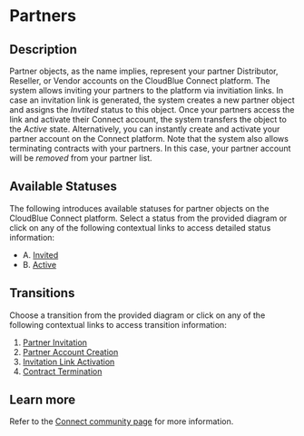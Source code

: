 # Partners
## Description
Partner objects, as the name implies, represent your partner Distributor, Reseller, or Vendor accounts on the CloudBlue Connect platform. The system allows inviting your partners to the platform via invitiation links. 
In case an invitation link is generated, the system creates a new partner object and assigns the *Invtited* status to this object. Once your partners access the link and activate their Connect account, the system transfers the object to the *Active* state.
Alternatively, you can instantly create and activate your partner account on the Connect platform. 
Note that the system also allows terminating contracts with your partners. In this case, your partner account will be *removed* from your partner list.

## Available Statuses
The following introduces available statuses for partner objects on the CloudBlue Connect platform. Select a status from the provided diagram or click on any of the following contextual links to access detailed status information:

* A. [Invited](s-a-invited.html)
* B. [Active](s-b-active.html)
## Transitions
Choose a transition from the provided diagram or click on any of the following contextual links to access transition information:

1. [Partner Invitation](t-1-new-invited.html)
2. [Partner Account Creation](t-2-new-active.html)
3. [Invitation Link Activation](t-3-inv-active.html)
4. [Contract Termination](t-4-act-removed.html)


## Learn more
Refer to the [Connect community page](https://connect.cloudblue.com/community/modules/partners/) for more information.
